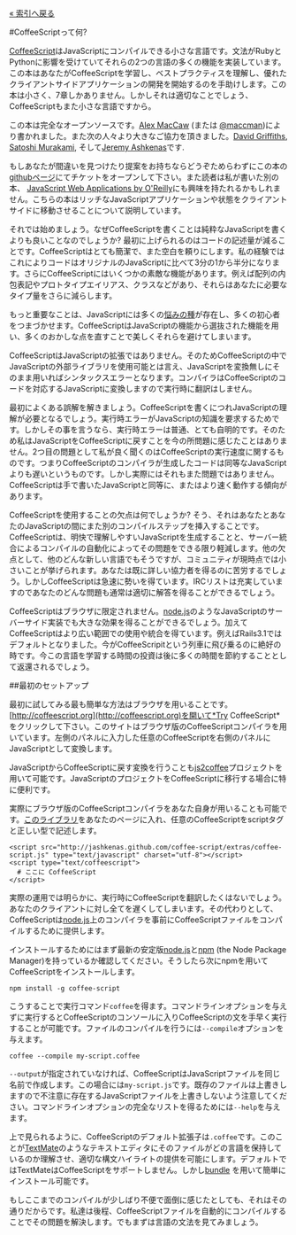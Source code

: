 <div class="back"><a href="index.html">&laquo; 索引へ戻る</a></div>

#CoffeeScriptって何?

[CoffeeScript](http://coffeescript.org)はJavaScriptにコンパイルできる小さな言語です。文法がRubyとPythonに影響を受けていてそれらの2つの言語の多くの機能を実装しています。この本はあなたがCoffeeScriptを学習し、ベストプラクティスを理解し、優れたクライアントサイドアプリケーションの開発を開始するのを手助けします。この本は小さく、7章しかありません。しかしそれは適切なことでしょう、CoffeeScriptもまた小さな言語ですから。

この本は完全なオープンソースです。[Alex MacCaw](http://alexmaccaw.co.uk) (または [@maccman](http://twitter.com/maccman))により書かれました。また次の人々より大きなご協力を頂きました。[David Griffiths](https://github.com/dxgriffiths), [Satoshi Murakami](http://github.com/satyr), そして[Jeremy Ashkenas](https://github.com/jashkenas)です.

もしあなたが間違いを見つけたり提案をお持ちならどうぞためらわずにこの本の [githubページ](https://github.com/arcturo/library)にてチケットをオープンして下さい。また読者は私が書いた別の本、 [JavaScript Web Applications by O'Reilly](http://oreilly.com/catalog/9781449307530/)にも興味を持たれるかもしれません。こちらの本はリッチなJavaScriptアプリケーションや状態をクライアントサイドに移動させることについて説明しています。

それでは始めましょう。なぜCoffeeScriptを書くことは純粋なJavaScriptを書くよりも良いことなのでしょうか? 最初に上げられるのはコードの記述量が減ることです。CoffeeScriptはとても簡潔で、また空白を頼りにします。私の経験ではこれによりコードはオリジナルのJavaScriptに比べて3分の1から半分になります。さらにCoffeeScriptにはいくつかの素敵な機能があります。例えば配列の内包表記やプロトタイプエイリアス、クラスなどがあり、それらはあなたに必要なタイプ量をさらに減らします。

もっと重要なことは、JavaScriptには多くの[悩みの種](http://bonsaiden.github.com/JavaScript-Garden/)が存在し、多くの初心者をつまづかせます。CoffeeScriptはJavaScriptの機能から選抜された機能を用い、多くのおかしな点を直すことで美しくそれらを避けてしまいます。

CoffeeScriptはJavaScriptの拡張ではありません。そのためCoffeeScriptの中でJavaScriptの外部ライブラリを使用可能とは言え、JavaScriptを変換無しにそのまま用いればシンタックスエラーとなります。コンパイラはCoffeeScriptのコードを対応するJavaScriptに変換しますので実行時に翻訳はしません。

最初によくある誤解を解きましょう。CoffeeScriptを書くにつれJavaScriptの理解が必要となるでしょう。実行時エラーがJavaScriptの知識を要求するためです。しかしその事を言うなら、実行時エラーは普通、とても自明的です。そのため私はJavaScriptをCoffeeScriptに戻すことを今の所問題に感じたことはありません。2つ目の問題として私が良く聞くのはCoffeeScriptの実行速度に関するものです。つまりCoffeeScriptのコンパイラが生成したコードは同等なJavaScriptよりも遅いというものです。しかし実際にはそれもまた問題ではありません。CoffeeScriptは手で書いたJavaScriptと同等に、またはより速く動作する傾向があります。

CoffeeScriptを使用することの欠点は何でしょうか? そう、それはあなたとあなたのJavaScriptの間にまた別のコンパイルステップを挿入することです。CoffeeScriptは、明快で理解しやすいJavaScriptを生成することと、サーバー統合によるコンパイルの自動化によってその問題をできる限り軽減します。他の欠点として、他のどんな新しい言語でもそうですが、コミュニティが現時点では小さいことが挙げられます。あなたは既に詳しい協力者を得るのに苦労するでしょう。しかしCoffeeScriptは急速に勢いを得ています。IRCリストは充実していますのであなたのどんな問題も通常は適切に解答を得ることができるでしょう。

CoffeeScriptはブラウザに限定されません。[node.js](http://nodejs.org/)のようなJavaScriptのサーバーサイド実装でも大きな効果を得ることができるでしょう。加えてCoffeeScriptはより広い範囲での使用や統合を得ています。例えばRails3.1ではデフォルトとなりました。今がCoffeeScripitという列車に飛び乗るのに絶好の時です。今この言語を学習する時間の投資は後に多くの時間を節約することとして返還されるでしょう。

##最初のセットアップ

最初に試してみる最も簡単な方法はブラウザを用いることです。[http://coffeescript.org](http://coffeescript.org)を開いて*Try CoffeeScript*をクリックして下さい。このサイトはブラウザ版のCoffeeScriptコンパイラを用いています。左側のパネルに入力した任意のCoffeeScriptを右側のパネルにJavaScriptとして変換します。

JavaScriptからCoffeeScriptに戻す変換を行うことも[js2coffee](http://js2coffee.org/)プロジェクトを用いて可能です。JavaScriptのプロジェクトをCoffeeScriptに移行する場合に特に便利です。

実際にブラウザ版のCoffeeScriptコンパイラをあなた自身が用いることも可能です。[このライブラリ](http://jashkenas.github.com/coffee-script/extras/coffee-script.js)をあなたのページに入れ、任意のCoffeeScriptをscriptタグと正しい型で記述します。

    <script src="http://jashkenas.github.com/coffee-script/extras/coffee-script.js" type="text/javascript" charset="utf-8"></script>
    <script type="text/coffeescript">
      # ここに CoffeeScript
    </script>
    
実際の運用では明らかに、実行時にCoffeeScriptを翻訳したくはないでしょう。あなたのクライアントに対し全てを遅くしてしまいます。その代わりとして、CoffeeScriptは[node.js](http://nodejs.org)上のコンパイラを事前にCoffeeScriptファイルをコンパイルするために提供します。

インストールするためにはまず最新の安定版[node.js](http://nodejs.org)と[npm](http://npmjs.org/) (the Node Package Manager)を持っているか確認してください。そうしたら次にnpmを用いてCoffeeScriptをインストールします。

    npm install -g coffee-script
    
こうすることで実行コマンド`coffee`を得ます。コマンドラインオプションを与えずに実行するとCoffeeScriptのコンソールに入りCoffeeScriptの文を手早く実行することが可能です。ファイルのコンパイルを行うには`--compile`オプションを与えます。

    coffee --compile my-script.coffee
    
`--output`が指定されていなければ、CoffeeScriptはJavaScriptファイルを同じ名前で作成します。この場合には`my-script.js`です。既存のファイルは上書きしますので不注意に存在するJavaScriptファイルを上書きしないよう注意してください。コマンドラインオプションの完全なリストを得るためには`--help`を与えます。


上で見られるように、CoffeeScriptのデフォルト拡張子は`.coffee`です。このことが[TextMate](http://macromates.com/)のようなテキストエディタにそのファイルがどの言語を保持しているのか理解させ、適切な構文ハイライトの提供を可能にします。デフォルトではTextMateはCoffeeScriptをサポートしません。しかし[bundle](https://github.com/jashkenas/coffee-script-tmbundle) を用いて簡単にインストール可能です。

もしここまでのコンパイルが少しばり不便で面倒に感じたとしても、それはその通りだからです。私達は後程、CoffeeScriptファイルを自動的にコンパイルすることでその問題を解決します。でもまずは言語の文法を見てみましょう。
